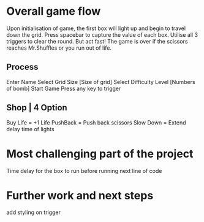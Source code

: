 # Overall game flow

Upon initialisation of game, the first box will light up and begin to travel down the grid.
Press spacebar to capture the value of each box.
Utilise all 3 triggers to clear the round.
But act fast! The game is over if the scissors reaches Mr.Shuffles or you run out of life.

## Process

Enter Name
Select Grid Size        [Size of grid]
Select Difficulty Level [Numbers of bomb]
Start Game
Press any key to trigger

## Shop | 4 Option

Buy Life = +1 Life
PushBack = Push back scissors
Slow Down = Extend delay time of lights


# Most challenging part of the project
Time delay for the box to run before running next line of code


# Further work and next steps
add styling on trigger